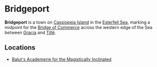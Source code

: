 # Bridgeport

**Bridgeport** is a town on [Cassiopeia Island](../../../../ch-1-welcome-to-mote/esterfell/lenya/esterfell-sea/cassiopeia-island.md) in the [Esterfell Sea](../../../../ch-1-welcome-to-mote/esterfell/lenya/esterfell-sea/esterfell-sea.md), marking a midpoint for the [Bridge of Commerce](../road-of-commerce.md) across the western edge of the Sea between [Gracia](../gracia.md) and [Tillë](../tille.md).

## Locations

- [Balut's Academerie for the Magistically Inclinated](../../../../ch-2-people-of-mote/organizations/baluts-academerie/baluts-academerie.md)
